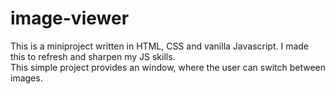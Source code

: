 # image-viewer

This is a miniproject written in HTML, CSS and vanilla Javascript. I made this to refresh and sharpen my JS skills.  
This simple project provides an window, where the user can switch between images.
